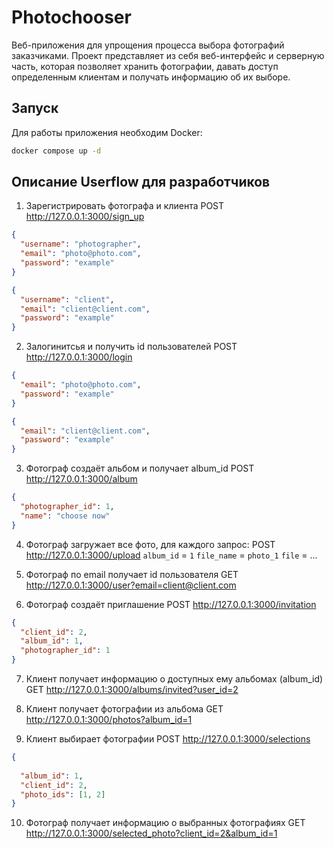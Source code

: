 # Photochooser
Веб-приложения для упрощения процесса выбора фотографий заказчиками.
Проект представляет из себя веб-интерфейс и серверную часть, которая позволяет хранить фотографии, давать доступ определенным клиентам и получать информацию об их выборе.

## Запуск
Для работы приложения необходим Docker:
```sh
docker compose up -d
```


## Описание Userflow для разработчиков

1. Зарегистрировать фотографа и клиента
POST http://127.0.0.1:3000/sign_up
```json
{
  "username": "photographer",
  "email": "photo@photo.com",
  "password": "example"
}
```

```json
{
  "username": "client",
  "email": "client@client.com",
  "password": "example"
}
```
2. Залогинитсья и получить id пользователей
POST http://127.0.0.1:3000/login
```json
{
  "email": "photo@photo.com",
  "password": "example"
}
```

```json
{
  "email": "client@client.com",
  "password": "example"
}
```

3. Фотограф создаёт альбом и получает album_id
POST http://127.0.0.1:3000/album
```json
{
  "photographer_id": 1,
  "name": "choose now"
}
```

4. Фотограф загружает все фото, для каждого запрос:
POST http://127.0.0.1:3000/upload
`album_id` = `1`
`file_name` = `photo_1`
`file` = ...

5. Фотограф по email получает id пользователя
GET http://127.0.0.1:3000/user?email=client@client.com

6. Фотограф создаёт приглашение
POST http://127.0.0.1:3000/invitation
```json
{
  "client_id": 2,
  "album_id": 1,
  "photographer_id": 1
}
```

7. Клиент получает информацию о доступных ему альбомах (album_id)
GET http://127.0.0.1:3000/albums/invited?user_id=2

8. Клиент получает фотографии из альбома
GET http://127.0.0.1:3000/photos?album_id=1

9. Клиент выбирает фотографии
POST http://127.0.0.1:3000/selections
```json
{
  
  "album_id": 1,
  "client_id": 2,
  "photo_ids": [1, 2]
}
```

10. Фотограф получает информацию о выбранных фотографиях
GET http://127.0.0.1:3000/selected_photo?client_id=2&album_id=1
